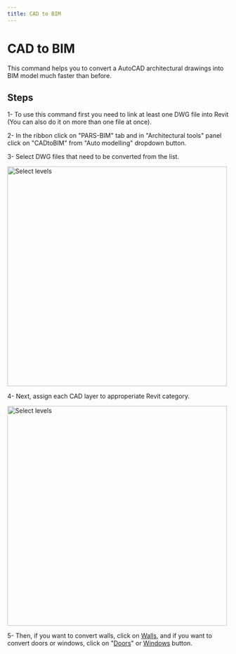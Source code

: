```yaml
---
title: CAD to BIM
---
```


# CAD to BIM
This command helps you to convert a AutoCAD architectural drawings into BIM model much faster than before.

## Steps
1- To use this command first you need to link at least one DWG file into Revit (You can also do it on more than one file at once). 

2- In the ribbon click on "PARS-BIM" tab and in "Architectural tools" panel click on "CADtoBIM" from "Auto modelling" dropdown button.

3- Select DWG files that need to be converted from the list.

<img src="https://pars-bim.github.io/docs/Assets/SelectDWG.jpg" alt="Select levels" width="500">

4- Next, assign each CAD layer to approperiate Revit category. 

<img src="https://pars-bim.github.io/docs/Assets/MAPCADLayers.jpg" alt="Select levels" width="500">

5- Then, if you want to convert walls, click on [Walls](Walls.md), and if you want to convert doors or windows, click on "[Doors](Doors.md)" or [Windows](Windows.md) button.

